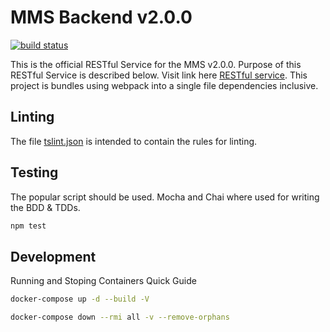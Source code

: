 # MMS Backend v2.0.0

[![build status](https://github.com/Ashipa-Electric/ashipa-mms-backend/actions/workflows/cd.yml/badge.svg)](https://github.com/Ashipa-Electric/ashipa-mms-backend/actions/workflows/cd.yml)

This is the official RESTful Service for the MMS v2.0.0. Purpose of this RESTful Service is described below.
Visit link here [RESTful service](https://mms-staging.ashipaelectric.com:9090). This project is bundles using webpack into a single file dependencies inclusive.

## Linting

The file [tslint.json](./tslint.json) is intended to contain the rules for linting.

## Testing

The popular script should be used. Mocha and Chai where used for writing the BDD & TDDs.

```js
npm test
```

## Development

Running and Stoping Containers Quick Guide

```bash
docker-compose up -d --build -V
```

```bash
docker-compose down --rmi all -v --remove-orphans
```

